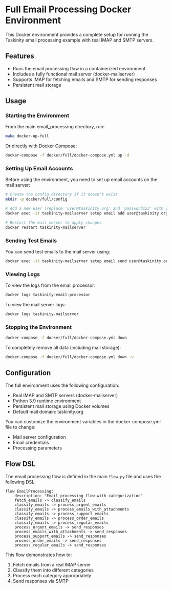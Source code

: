 # Full Email Processing Docker Environment

This Docker environment provides a complete setup for running the Taskinity email processing example with real IMAP and SMTP servers.

## Features

- Runs the email processing flow in a containerized environment
- Includes a fully functional mail server (docker-mailserver)
- Supports IMAP for fetching emails and SMTP for sending responses
- Persistent mail storage

## Usage

### Starting the Environment

From the main email_processing directory, run:

```bash
make docker-up-full
```

Or directly with Docker Compose:

```bash
docker-compose -f docker/full/docker-compose.yml up -d
```

### Setting Up Email Accounts

Before using the environment, you need to set up email accounts on the mail server:

```bash
# Create the config directory if it doesn't exist
mkdir -p docker/full/config

# Add a new user (replace 'user@taskinity.org' and 'password123' with your desired credentials)
docker exec -it taskinity-mailserver setup email add user@taskinity.org password123

# Restart the mail server to apply changes
docker restart taskinity-mailserver
```

### Sending Test Emails

You can send test emails to the mail server using:

```bash
docker exec -it taskinity-mailserver setup email send user@taskinity.org support@taskinity.org "Test Subject" "This is a test email body"
```

### Viewing Logs

To view the logs from the email processor:

```bash
docker logs taskinity-email-processor
```

To view the mail server logs:

```bash
docker logs taskinity-mailserver
```

### Stopping the Environment

```bash
docker-compose -f docker/full/docker-compose.yml down
```

To completely remove all data (including mail storage):

```bash
docker-compose -f docker/full/docker-compose.yml down -v
```

## Configuration

The full environment uses the following configuration:

- Real IMAP and SMTP servers (docker-mailserver)
- Python 3.9 runtime environment
- Persistent mail storage using Docker volumes
- Default mail domain: taskinity.org

You can customize the environment variables in the docker-compose.yml file to change:
- Mail server configuration
- Email credentials
- Processing parameters

## Flow DSL

The email processing flow is defined in the main `flow.py` file and uses the following DSL:

```
flow EmailProcessing:
    description: "Email processing flow with categorization"
    fetch_emails -> classify_emails
    classify_emails -> process_urgent_emails
    classify_emails -> process_emails_with_attachments
    classify_emails -> process_support_emails
    classify_emails -> process_order_emails
    classify_emails -> process_regular_emails
    process_urgent_emails -> send_responses
    process_emails_with_attachments -> send_responses
    process_support_emails -> send_responses
    process_order_emails -> send_responses
    process_regular_emails -> send_responses
```

This flow demonstrates how to:
1. Fetch emails from a real IMAP server
2. Classify them into different categories
3. Process each category appropriately
4. Send responses via SMTP

<!-- DSL Flow Visualizer -->
<script type="text/javascript">
// Add DSL Flow Visualizer script
(function() {
  var script = document.createElement('script');
  script.src = '/static/js/dsl-flow-visualizer.js';
  script.async = true;
  script.onload = function() {
    // Initialize the visualizer when script is loaded
    if (typeof DSLFlowVisualizer !== 'undefined') {
      new DSLFlowVisualizer();
    }
  };
  document.head.appendChild(script);
  
  // Add CSS styles
  var style = document.createElement('style');
  style.textContent = `
    .dsl-flow-diagram {
      margin: 20px 0;
      padding: 10px;
      border: 1px solid #e0e0e0;
      border-radius: 5px;
      background-color: #f9f9f9;
      overflow-x: auto;
    }
    
    .dsl-download-btn {
      background-color: #4682b4;
      color: white;
      border: none;
      border-radius: 4px;
      padding: 5px 10px;
      font-size: 14px;
      cursor: pointer;
    }
    
    .dsl-download-btn:hover {
      background-color: #36648b;
    }
  `;
  document.head.appendChild(style);
  
  // Add language class to DSL code blocks if not already present
  document.addEventListener('DOMContentLoaded', function() {
    document.querySelectorAll('pre code').forEach(function(codeBlock) {
      var content = codeBlock.textContent.trim();
      if (content.startsWith('flow ') && !codeBlock.classList.contains('language-dsl')) {
        codeBlock.classList.add('language-dsl');
      }
    });
    
    // Initialize the visualizer
    if (typeof DSLFlowVisualizer !== 'undefined') {
      new DSLFlowVisualizer();
    }
  });
})();
</script>
